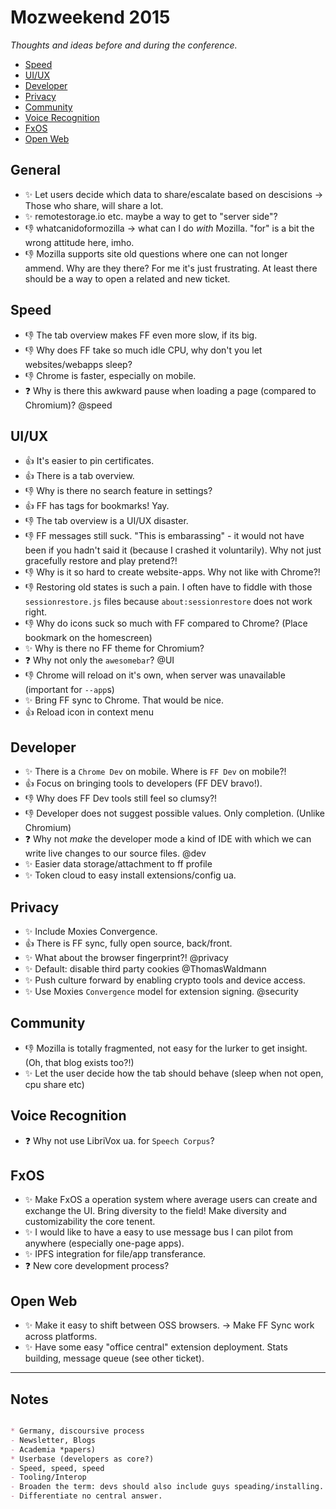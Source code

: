 # Mozweekend 2015

*Thoughts and ideas before and during the conference.*

- [Speed](#speed)
- [UI/UX](#uiux)
- [Developer](#developer)
- [Privacy](#privacy)
- [Community](#community)
- [Voice Recognition](#voice-recognition)
- [FxOS](#fxos)
- [Open Web](#open-web)


## General

- :sparkles: Let users decide which data to share/escalate based on descisions -> Those who share, will share a lot.
- :sparkles: remotestorage.io etc. maybe a way to get to "server side"?
- :-1: whatcanidoformozilla -> what can I do *with* Mozilla. "for" is a bit the wrong attitude here, imho.
- :-1: Mozilla supports site old questions where one can not longer ammend. Why are they there? For me it's just frustrating. At least there should be a way to open a related and new ticket.


## Speed

- :-1: The tab overview makes FF even more slow, if its big.
- :-1: Why does FF take so much idle CPU, why don't you let websites/webapps sleep?
- :-1: Chrome is faster, especially on mobile.
- :question: Why is there this awkward pause when loading a page (compared to Chromium)? @speed


## UI/UX

- :+1: It's easier to pin certificates.
- :+1: There is a tab overview.
- :-1: Why is there no search feature in settings?
- :+1: FF has tags for bookmarks! Yay.
- :-1: The tab overview is a UI/UX disaster.
- :-1: FF messages still suck. "This is embarassing" - it would not have been if you hadn't said it (because I crashed it voluntarily). Why not just gracefully restore and play pretend?!
- :-1: Why is it so hard to create website-apps. Why not like with Chrome?!
- :-1: Restoring old states is such a pain. I often have to fiddle with those `sessionrestore.js` files because `about:sessionrestore` does not work right.
- :-1: Why do icons suck so much with FF compared to Chrome? (Place bookmark on the homescreen)
- :sparkles: Why is there no FF theme for Chromium?
- :question: Why not only the `awesomebar`? @UI
- :-1: Chrome will reload on it's own, when server was unavailable (important for `--app`s)
- :sparkles: Bring FF sync to Chrome. That would be nice.
- :+1: Reload icon in context menu


## Developer

- :sparkles: There is a `Chrome Dev` on mobile. Where is `FF Dev` on mobile?!
- :+1: Focus on bringing tools to developers (FF DEV bravo!).
- :-1: Why does FF Dev tools still feel so clumsy?!
- :-1: Developer does not suggest possible values. Only completion. (Unlike Chromium)
- :question: Why not *make* the developer mode a kind of IDE with which we can write live changes to our source files. @dev
- :sparkles: Easier data storage/attachment to ff profile
- :sparkles: Token cloud to easy install extensions/config ua.


## Privacy

- :sparkles: Include Moxies Convergence.
- :+1: There is FF sync, fully open source, back/front.
- :sparkles: What about the browser fingerprint?! @privacy
- :sparkles: Default: disable third party cookies @ThomasWaldmann
- :sparkles: Push culture forward by enabling crypto tools and device access.
- :sparkles: Use Moxies `Convergence` model for extension signing. @security

## Community

- :-1: Mozilla is totally fragmented, not easy for the lurker to get insight. (Oh, that blog exists too?!)
- :sparkles: Let the user decide how the tab should behave (sleep when not open, cpu share etc)


## Voice Recognition

- :question: Why not use LibriVox ua. for `Speech Corpus`?


## FxOS

- :sparkles: Make FxOS a operation system where average users can create and exchange the UI. Bring diversity to the field! Make diversity and customizability the core tenent.
- :sparkles: I would like to have a easy to use message bus I can pilot from anywhere (especially one-page apps).
- :sparkles: IPFS integration for file/app transferance.
- :question: New core development process?


## Open Web

- :sparkles: Make it easy to shift between OSS browsers. -> Make FF Sync work across platforms.
- :sparkles: Have some easy "office central" extension deployment. Stats building, message queue (see other ticket).

***


## Notes

```md

* Germany, discoursive process
- Newsletter, Blogs
- Academia *papers)
* Userbase (developers as core?)
- Speed, speed, speed
- Tooling/Interop
- Broaden the term: devs should also include guys speading/installing.
- Differentiate no central answer.



```
